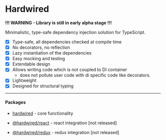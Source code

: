 # Hardwired

**!!! WARNING - Library is still in early alpha stage !!!**

Minimalistic, type-safe dependency injection solution for TypeScript.

- [x] Type-safe, all dependencies checked at compile time
- [x] No decorators, no reflection
- [x] Lazy instantiation of the dependencies
- [x] Easy mocking and testing
- [x] Extendable design
- [x] Allows writing code which is not coupled to DI container
  - does not pollute user code with di specific code like decorators.
- [x] Lightweight
- [x] Designed for structural typing

---
#### Packages


- [hardwired](./packages/core/README.md) - core functionality  

- [@hardwired/react](packages/react/README.md) - react integration [not released]

- [@hardwired/redux](packages/redux/README.md) - redux integration [not released]
